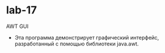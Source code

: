 # lab-17
AWT GUI
- Эта программа демонстрирует графический интерфейс, разработанный с помощью библиотеки java.awt.

